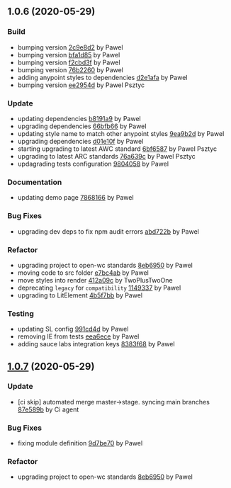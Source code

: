 <a name="1.0.6"></a>
## 1.0.6 (2020-05-29)

### Build

* bumping version [2c9e8d2](https://github.com/anypoint-web-components/anypoint-item/commit/2c9e8d2f51ef4ad65c4b1a69d0448d7970dc6940) by Pawel
* bumping version [bfa1d85](https://github.com/anypoint-web-components/anypoint-item/commit/bfa1d85de6a331a015c069a186c8aa3508d89b3c) by Pawel
* bumping version [f2cbd3f](https://github.com/anypoint-web-components/anypoint-item/commit/f2cbd3f655eb8a785ba80c72c5a3d3e0f683e719) by Pawel
* bumping version [76b2260](https://github.com/anypoint-web-components/anypoint-item/commit/76b22606e0243cfb1a6a7ee0f2a26549f3f1d2b2) by Pawel
* adding anypoint styles to dependencies [d2e1afa](https://github.com/anypoint-web-components/anypoint-item/commit/d2e1afae4ec57e9156f93190bf358677ba0e5f67) by Pawel
* bumping version [ee2954d](https://github.com/anypoint-web-components/anypoint-item/commit/ee2954d9a1f3bf82e034f4c3653b8d570eed99a6) by Pawel Psztyc


### Update

* updating dependencies [b8191a9](https://github.com/anypoint-web-components/anypoint-item/commit/b8191a942f9dba03e520bd79711f823c0041c998) by Pawel
* upgrading dependencies [66bfb66](https://github.com/anypoint-web-components/anypoint-item/commit/66bfb66efebc2afe00b29ecdb4f8ddbc2c2e5f80) by Pawel
* updating style name to match other anypoint styles [9ea9b2d](https://github.com/anypoint-web-components/anypoint-item/commit/9ea9b2d2f5e7f1af6183ebf97022dc6b512aa8b5) by Pawel
* upgrading dependencies [d01e10f](https://github.com/anypoint-web-components/anypoint-item/commit/d01e10fc93788efee2c768ad5d849f31285a9f18) by Pawel
* starting upgrading to latest AWC standard [6bf6587](https://github.com/anypoint-web-components/anypoint-item/commit/6bf6587ed9c5bde5e2829a7cbbfc5d3619a5a885) by Pawel Psztyc
* upgrading to latest ARC standards [76a639c](https://github.com/anypoint-web-components/anypoint-item/commit/76a639cb0facc7f744e8a5ef6a815eb9ac8e30ec) by Pawel Psztyc
* updagrading tests configuration [9804058](https://github.com/anypoint-web-components/anypoint-item/commit/9804058df2b31926be74787be3ad3ab8293010d8) by Pawel


### Documentation

* updating demo page [7868166](https://github.com/anypoint-web-components/anypoint-item/commit/7868166d50ba0b1a874cce72e48ae59a48c85ab7) by Pawel


### Bug Fixes

* upgrading dev deps to fix npm audit errors [abd722b](https://github.com/anypoint-web-components/anypoint-item/commit/abd722b10d578f82a1dcdf160e5b5e9a31d0372a) by Pawel


### Refactor

* upgrading project to open-wc standards [8eb6950](https://github.com/anypoint-web-components/anypoint-item/commit/8eb69507fc696af3e860b133dfeb094f008d67b5) by Pawel
* moving code to src folder [e7bc4ab](https://github.com/anypoint-web-components/anypoint-item/commit/e7bc4abcfe62f9c0134c779cd2f7159878483d04) by Pawel
* move styles into render [412a09c](https://github.com/anypoint-web-components/anypoint-item/commit/412a09c68b206a028d7eca072ded294e8583c807) by TwoPlusTwoOne
* deprecating `legacy` for `compatibility` [1149337](https://github.com/anypoint-web-components/anypoint-item/commit/1149337c4452fb5eee6e1af0e38701d37f678635) by Pawel
* upgrading to LitElement [4b5f7bb](https://github.com/anypoint-web-components/anypoint-item/commit/4b5f7bb7cd1c062641985d863bd476ad31b0604b) by Pawel


### Testing

* updating SL config [991cd4d](https://github.com/anypoint-web-components/anypoint-item/commit/991cd4d691444139414489dc0e605e9705e41759) by Pawel
* removing IE from tests [eea6ece](https://github.com/anypoint-web-components/anypoint-item/commit/eea6ecebf4290dc5ea8d86c34f6e4b68112434be) by Pawel
* adding sauce labs integration keys [8383f68](https://github.com/anypoint-web-components/anypoint-item/commit/8383f684ac6469af9e951cc911d95be846c6ff8f) by Pawel


<a name="1.0.7"></a>
## [1.0.7](https://github.com/anypoint-web-components/anypoint-item/compare/1.0.5...1.0.7) (2020-05-29)

### Update

* [ci skip] automated merge master->stage. syncing main branches [87e589b](https://github.com/anypoint-web-components/anypoint-item/commit/87e589b917a5e8b3f72ef8453a0545a01b849857) by Ci agent


### Bug Fixes

* fixing module definition [9d7be70](https://github.com/anypoint-web-components/anypoint-item/commit/9d7be707a1a9ff14e3eccbcba22d650a266eba3f) by Pawel


### Refactor

* upgrading project to open-wc standards [8eb6950](https://github.com/anypoint-web-components/anypoint-item/commit/8eb69507fc696af3e860b133dfeb094f008d67b5) by Pawel


